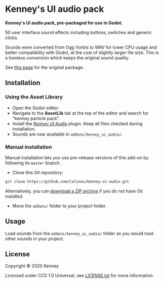 # Kenney's UI audio pack

**Kenney's UI audio pack, pre-packaged for use in Godot.**

50 user interface sound effects including buttons, switches and generic clicks.

Sounds were converted from Ogg Vorbis to WAV for lower CPU usage and better
compatibility with Godot, at the cost of slightly larger file size. This is a
lossless conversion which keeps the original sound quality.

See [this page](https://kenney.nl/assets/ui-audio) for the original package.

## Installation

### Using the Asset Library

- Open the Godot editor.
- Navigate to the **AssetLib** tab at the top of the editor and search for
  "kenney particle pack".
- Install the
  [*Kenney UI Audio*](https://godotengine.org/asset-library/asset/xxx)
  plugin. Keep all files checked during installation.
- Sounds are now available in `addons/kenney_ui_audio/`.

### Manual installation

Manual installation lets you use pre-release versions of this add-on by
following its `master` branch.

- Clone this Git repository:

```bash
git clone https://github.com/Calinou/kenney-ui-audio.git
```

Alternatively, you can
[download a ZIP archive](https://github.com/Calinou/kenney-ui-audio/archive/master.zip)
if you do not have Git installed.

- Move the `addons/` folder to your project folder.

## Usage

Load sounds from the `addons/kenney_ui_audio/` folder as you would
load other sounds in your project.

## License

Copyright © 2020 Kenney

Licensed under CC0 1.0 Universal, see [LICENSE.txt](LICENSE.txt) for more information.
